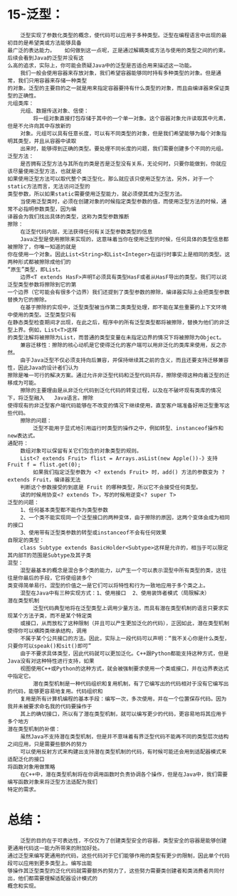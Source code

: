 # 15-泛型：
		泛型实现了参数化类型的概念，使代码可以应用于多种类型。泛型在编程语言中出现的最初目的是希望类或方法能够具备
	最广泛的表达能力。	如何做到这一点呢，正是通过解耦类或方法与使用的类型之间的约束。后续会看到Java的泛型并没有这
	么高的追求，实际上，你可能会质疑Java中的泛型是否适合用来描述这一功能。
		我们一般会使用容器来存放对象，我们希望容器能够同时持有多种类型的对象。但是通常，我们只用容器来存储一种类型
	的对象。泛型的主要目的之一就是用来指定容器要持有什么类型的对象，而且由编译器来保证类型的正确性。
	元组类库：
		元组、数据传送对象、信使：
			将一组对象直接打包存储于其中的一个单一对象。这个容器对象允许读取其中元素，但是不允许向其中存放新的
		对象。元组可以具有任意长度，可以有不同类型的对象，但是我们希望能够为每个对象指明其类型，并且从容器中读取
		出来时，能够得到正确的类型。要处理不同长度的问题，我们需要创建多个不同的元组。
	泛型方法：
		是否拥有泛型方法与其所在的类是否是泛型没有关系，无论何时，只要你能做到，你就应该尽量使用泛型方法，也就是说
	如果使用泛型方法可以取代整个类泛型化，那么就应该只使用泛型方法，另外，对于一个static方法而言，无法访问泛型的
	类型参数，所以如果static需要使用泛型能力，就必须使其成为泛型方法。
		当使用泛型类时，必须在创建对象的时候指定类型参数的值，而使用泛型方法的时候，通常不必指明参数类型，因为编
	译器会为我们找出具体的类型，这称为类型参数推断
	擦除：
		在泛型代码内部，无法获得任何有关泛型参数类型的信息
		Java泛型是使用擦除来实现的，这意味着当你在使用泛型的时候，任何具体的类型信息都被擦除了，你唯一知道的就是
	你在使用一个对象。因此List<String>和List<Integer>在运行时事实上是相同的类型。这两种形式都被擦除成他们的
	“原生”类型，即List。
		边界<T extends HasF>声明T必须具有类型HasF或者从HasF导出的类型。我们可以说泛型类型参数将擦除到它的第
	一个边界（它可能会有很多个边界）我们还提到了类型参数的擦除，编译器实际上会把类型参数替换为它的擦除。
		在基于擦除的实现中，泛型类型被当作第二类类型处理，即不能在某些重要的上下文环境中使用的类型。泛型类型只有
	在静态类型检查期间才出现，在此之后，程序中的所有泛型类型都将被擦除，替换为他们的非泛型上界。例如，List<T>这样
	的类型注解将被擦除为List，而普通的类型变量在未指定边界的情况下将被擦除为Object。
		兼容迁移性：擦除的核心动机是它使得泛化的客户端可以用非泛化的类库来使用，反之亦然。
		由于Java泛型不仅必须支持向后兼容，并保持继续其之前的含义，而且还要支持迁移兼容性，因此Java的设计者们认为
	擦除是唯一可行的解决方案。通过允许非泛型代码和泛型代码共存，擦除使得这种向着泛型的迁移成为可能。
		擦除的主要理由是从非泛化代码到泛化代码的转变过程，以及在不破坏现有类库的情况下，将泛型融入	Java语言。擦除
	使得现有的非泛型客户端代码能够在不改变的情况下继续使用，直至客户端准备好用泛型重写这些代码。
		擦除的问题：
			泛型不能用于显式地引用运行时类型的操作之中，例如转型、instanceof操作和new表达式。
	通配符：
		数组对象可以保留有关它们包含的对象类型的规则。
		List<? extends Fruit> flist = Arrays.asList(new Apple())-》支持Fruit f = flist.get(0);
			如果我们指定泛型参数为 <? extends Fruit> 时，add() 方法的参数变为 ? extends Fruit，编译器无法
		判断这个参数接受的到底是 Fruit 的哪种类型，所以它不会接受任何类型。
		读的时候用协变<? extends T>，写的时候用逆变<? super T>
	泛型的问题：
		1、任何基本类型都不能作为类型参数
		2、一个类不能实现同一个泛型接口的两种变体，由于擦除的原因，这两个变体会成为相同的接口
		3、使用带有泛型类参数的转型或instanceof不会有任何效果
	自限定的类型：
		class Subtype extends BasicHolder<Subtype>这样是允许的，相当于可以限定其内部T的范围是Subtype及其子类
	混型：
		混型最基本的概念是混合多个类的能力，以产生一个可以表示混型中所有类型的类，这往往是你最后的手段，它将使组装多个
	类变得简单易行。混型的价值之一是它们可以将特性和行为一致地应用于多个类之上。
		混型在Java中有三种实现方式：1、使用接口	2、使用装饰者模式（局限解决）
	潜在类型机制
			泛型代码典型地将在泛型类型上调用少量方法，而具有潜在类型机制的语言只要求实现某个方法子类，而不是某个特定类
		或接口，从而放松了这种限制（并且可以产生更加泛化的代码），正因如此，潜在类型机制使得你可以横跨类继承结构，调用
		不属于某个公共接口的方法。因此，实际上一段代码可以声明：“我不关心你是什么类型，只要你可以speak()和sit()即可”
		由于不要求具体类型，因此代码就可以更加泛化。C++跟Python都能支持这种方式，但是Java没有对这种特性进行支持，如果
		视图使用C++或Python的这种方式，就会被强制要求使用一个类或接口，并在边界表达式中指定它。
			潜在类型机制是一种代码组织和复用机制，有了它编写出的代码相对于没有它编写出的代码，能够更容易地复用。代码组织和
		复用是所有计算机编程的基本手段：编写一次，多次使用，并在一个位置保存代码。因为我并未被要求命名我的代码要操作于
		其上的确切接口，所以有了潜在类型机制，就可以编写更少的代码，更容易地将其应用于多个地方
	潜在类型机制的补偿：
		虽然Java不支持潜在类型机制，但是并不意味着有界泛型代码不能再不同的类型层次结构之间应用，只是需要些额外的努力
		可以使用反射方式来构建出支持潜在类型机制的代码，有时候可能还会用到适配器模式来适配泛化的接口
	将函数对象用做策略
		在C++中，潜在类型机制将在你调用函数时负责协调各个操作，但是在Java中，我们需要编写函数对象来将泛型方法适配为我们
	特定的需求。
			
# 总结：
		泛型的目的在于可表达性，不仅仅为了创建类型安全的容器，类型安全的容器是能够创建更通用代码这一能力所带来的附加好处。
	通过泛型来编写更通用的代码，这些代码对于它们能够作用的类型有更少的限制，因此单个代码段可以应用到更多类型上。编写出能
	够操作其泛型类型的泛化代码就需要额外的努力了，这些努力需要类创建者和类消费者共同付出，他们都需要理解适配器设计模式的
	概念和实现。
	
